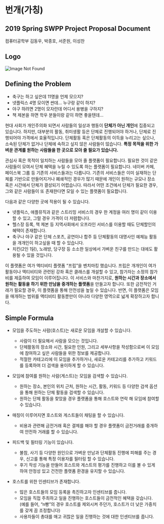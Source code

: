 # 번개(가칭)
## 2019 Spring SWPP Project Proposal Document 

컴퓨터공학부 김동우, 박종호, 서준원, 이성찬

## Logo
![Image Not Found](https://github.com/calofmijuck/swpp2019/blob/master/images/Logo.png "Logo")


## Defining the Problem

  * 축구는 하고 싶은데 11명을 언제 모으지?
  * 넷플릭스 4명 모이면 싼데… 누구랑 같이 하지?
  * 야구 하려면 2명이 모자란데 어디서 용병을 구하지?
  * 책 제본을 하면 학우 분들이랑 같이 하면 좋을텐데…

현대 사회가 개인주의화 되면서 사람들의 일상과 행동이 **단체가 아닌 개인**에 집중되고 있습니다. 하지만, 대부분의 활동, 취미생활 등은 단체로 진행되어야 하거나, 단체로 진행되어야 가격에서 효율적입니다. 단체활동 혹은 단체활동의 이득을 누리고는 싶으나, 소속된 단체가 없거나 단체에 속하고 싶지 않은 사람들이 많습니다. **특정 목적을 위한 가벼운 관계를 원하는 사람들을 한 곳으로 모아 줄 필요가 있습니다.**

관심사 혹은 목적이 일치하는 사람들을 모아 줄 플랫폼이 필요합니다. 필요한 것이 같은 사람들이 모여서 단체
혜택을 누릴 수 있도록 하는 플랫폼이 필요합니다. 네이버 카페, 페이스북 그룹 등 기존의 서비스들과는 다릅니다. 기존의 서비스들은 이미 실재하는 단체를 기반으로 만들어지거나 폐쇄적인 경우가 많기 때문에 개인이 원하는 규모나 장소 혹은 시간에서 단체가 결성되기 어렵습니다. 따라서 어떤 조건에서 단체가 필요한 경우, 그와 같은 사람들이 또 존재한다면 모일 수 있는 플랫폼이 필요합니다.

다음과 같은 다양한 곳에 적용이 될 수 있습니다. 
  * 넷플릭스, 애플뮤직과 같은 스트리밍 서비스의 경우 한 계정을 여러 명이 같이 이용할 수 있고, 그럴 경우 가격이 더 저렴합니다. 
  * 헬스장 등록, 책 제본 등 지역사회에서 오프라인 서비스를 이용할 때도 단체할인의 혜택이 존재합니다.
  * 축구나 야구 같은 단체 스포츠, 공연이나 합주 등 단체활동의 대명사인 예체능 활동을 개개인이 하고싶을 때 할 수 있습니다.
  * 치킨(2인 1닭), 노래방, 당구장 등 소소한 일상에서 가벼운 친구를 만드는 대에도 활용될 수 있을 것입니다.

이 플랫폼은 여가 액티비티 플랫폼 “프립”을 벤치마킹 했습니다. 프립은 개개인이 여가활동이나 액티비티와 관련된 강좌 혹은 클래스를 개설할 수 있고, 참가자는 소정의 참가비를 제출하여 모임이 이루어집니다. 이 서비스와 마찬가지로, **원하는 시간과 장소에서 원하는 활동을 하기 위한 만남을 중개하는 플랫폼**을 만들고자 합니다. 또한 금전적인 거래가 필요할 경우, 이 플랫폼을 통해 안전성을 높일 수 있습니다. 반면, 이 플랫폼은 모임을 매개하는 범위를 액티비티 활동뿐만이 아니라 다양한 영역으로 넓게 확장하고자 합니다.

## Simple Formula
* 모임을 주도하는 사람(호스트)는 새로운 모임을 개설할 수 있습니다. 
    * 사람이 더 필요해서 사람을 모으는 것입니다. 
    * 단체활동의 장소와 시간, 필요한 인원, 그리고 세부사항을 작성함으로써 이 모임에 참여하고 싶은 사람들을 위한 정보를 제공합니다.
    * 적절한 카테고리에 이 모임을 추가하거나, 새로운 카테고리를 추가하고 키워드를 등록하여 더 검색을 용이하게 할 수 있습니다.

* 모임에 참여를 원하는 사람(게스트)는 모임을 검색할 수 있습니다.
    * 원하는 장소, 본인의 위치 근처, 원하는 시간, 활동, 키워드 등 다양한 검색 옵션을 통해 원하는 단체 활동을 검색할 수 있습니다. 
    * 원하는 단체 활동을 찾았을 경우 플랫폼을 통해 호스트와 연락 해 모임에 참여할 수 있습니다.

* 매칭이 이루어지면 호스트와 게스트들이 채팅을 할 수 있습니다. 
    * 비용과 관련해 금전거래 혹은 결제를 해야 할 경우 플랫폼이 금전거래를 중개하여 안전하 거래를 할 수 있습니다.
 
* 피드백 및 필터링 기능이 있습니다.
    * 불참, 사기 등 다양한 원인으로 가벼운 만남과 단체활동 진행에 피해를 주는 경우, 신고를 통해 특정 이용자를 필터링 할 수 있습니다.
    * 후기 작성 기능을 만들어 호스트와 게스트의 평가를 진행하고 이를 볼 수 있게 하여 안정성 있고 건전한 플랫폼 환경을 유지할 수 있습니다.

* 호스트를 위한 인센티브가 존재합니다.
    * 많은 호스트들의 모임 등록을 촉진하고자 인센티브를 줍니다. 
    * 모임을 직접 주최하고 일을 진행하는 호스트들이 금전적인 혜택을 갖습니다. (예를 들어, “n빵”의 경우 호스트를 제외시켜 주던가, 호스트가 더 낮은 가중치를 갖게 끔 조정합니다) 
    * 사용자들이 총대를 매고 귀찮은 일을 진행하는 것에 대한 인센티브를 줍니다.
